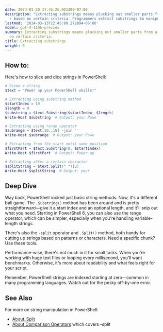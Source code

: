 ```yaml
---
date: 2024-01-20 17:46:26.921300-07:00
description: "Extracting substrings means plucking out smaller parts from a string\
  \ based on certain criteria. Programmers extract substrings to manipulate and analyze\u2026"
lastmod: '2024-03-13T22:45:00.272094-06:00'
model: gpt-4-1106-preview
summary: Extracting substrings means plucking out smaller parts from a string based
  on certain criteria.
title: Extracting substrings
weight: 6
---
```


## How to:
Here's how to slice and dice strings in PowerShell:

```PowerShell
# Given a string
$text = "Power up your PowerShell skills!"

# Extracting using substring method
$startIndex = 10
$length = 9
$substring = $text.Substring($startIndex, $length)
Write-Host $substring  # Output: your Powe

# Extracting using range operator
$subrange = $text[10..18] -join ''
Write-Host $subrange  # Output: your Powe

# Extracting from the start until some position
$firstPart = $text.Substring(0, $startIndex)
Write-Host $firstPart  # Output: Power up 

# Extracting after a certain character
$splitString = $text.Split(" ")[2]
Write-Host $splitString  # Output: your
```

## Deep Dive
Way back, PowerShell rocked just basic string methods. Now, it's a different ball game. The `.Substring()` method has been around and is pretty straightforward—give it a start index and an optional length, and it'll snip out what you need. Starting in PowerShell 6, you can also use the range operator, which can be simpler, especially when you're handling variable-length strings.

There's also the `-split` operator and `.Split()` method, both handy for cutting up strings based on patterns or characters. Need a specific chunk? Use these tools.

Performance-wise, there's not much in it for small tasks. When you're working with huge text files or looping every millisecond, you'll want benchmarks. Otherwise, it's more about readability and what feels right for your script.

Remember, PowerShell strings are indexed starting at zero—common in many programming languages. Watch out for the pesky off-by-one error.

## See Also
For more on string manipulation in PowerShell:

- [About_Split](https://docs.microsoft.com/en-us/powershell/module/microsoft.powershell.core/about/about_split?view=powershell-7)
- [About Comparison Operators](https://docs.microsoft.com/en-us/powershell/module/microsoft.powershell.core/about/about_comparison_operators?view=powershell-7) which covers -split
